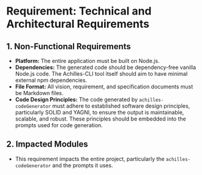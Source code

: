 # Requirement: Technical and Architectural Requirements

## 1. Non-Functional Requirements
- **Platform:** The entire application must be built on Node.js.
- **Dependencies:** The generated code should be dependency-free vanilla Node.js code. The Achilles-CLI tool itself should aim to have minimal external npm dependencies.
- **File Format:** All vision, requirement, and specification documents must be Markdown files.
- **Code Design Principles:** The code generated by `achilles-codeGenerator` must adhere to established software design principles, particularly SOLID and YAGNI, to ensure the output is maintainable, scalable, and robust. These principles should be embedded into the prompts used for code generation.

## 2. Impacted Modules
- This requirement impacts the entire project, particularly the `achilles-codeGenerator` and the prompts it uses.
